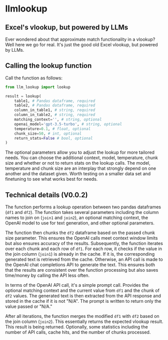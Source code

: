 # llmlookup

## Excel's vlookup, but powered by LLMs
Ever wondered about that approximate match functionality in a vlookup? Well here we go for real. It's just the good old Excel vlookup, but powered by LLMs.

## Calling the lookup function

Call the function as follows:

```python
from llm_lookup import lookup

result = lookup(
    table1, # Pandas dataframe, required
    table2, # Pandas dataframe, required
    column_in_table1, # string, required
    column_in_table2, # string, required
    matching_context='', # string, optional
    openai_model='gpt-3.5-turbo', # string, optional
    temperature=0.1, # float, optional
    chunk_size=50, # int, optional
    return_stats=False # bool, optional
)
```

The optional parameters allow you to adjust the lookup for more tailored needs. You can choose the additional context, model, temperature, chunk size and whether or not to return stats on the lookup calls. The model, temperature and chunk size are an interplay that strongly depend on one another and the dataset given. Worth testing on a smaller data set and finetuning to see what works best for needs.

## Technical details (V0.0.2)

The function performs a lookup operation between two pandas dataframes (`df1` and `df2`). The function takes several parameters including the column names to join on (`join1` and `join2`), an optional matching context, the OpenAI model to use for text generation, and other optional parameters.

The function then chunks the `df2` dataframe based on the passed chunk size parameter. This ensures the OpenAI calls meet context window limits but also ensures accuracy of the results. Subsequently, the function iterates over each chunk and each row of `df1`. For each row, it checks if the value in the join column (`join1`) is already in the cache. If it is, the corresponding generated text is retrieved from the cache. Otherwise, an API call is made to the OpenAI chat completions API to generate the text. This ensures both that the results are consistent over the function processing but also saves time/money by calling the API less often.

In terms of the OpenAI API call, it's a simple prompt call. Provides the optional matching context and the current value from `df1` and the chunk of `df2` values. The generated text is then extracted from the API response and stored in the cache if it is not "N/A". The prompt is written to return only the value passed or "N/A."

After all iterations, the function merges the modified `df1` with `df2` based on the join column (`join2`). This essentially returns the expected vlookup result. This result is being returned. Optionally, some statistics including the number of API calls, cache hits, and the number of chunks processed.